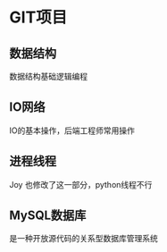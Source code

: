 # GIT项目

## 数据结构
   数据结构基础逻辑编程
## IO网络
   IO的基本操作，后端工程师常用操作
## 进程线程
   Joy 也修改了这一部分，python线程不行
## MySQL数据库
   是一种开放源代码的关系型数据库管理系统